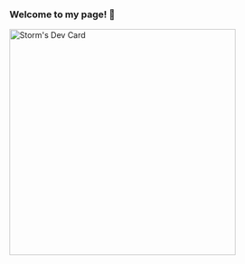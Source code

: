 ### Welcome to my page! 👋
<a href="https://app.daily.dev/Stormlolwut"><img src="https://api.daily.dev/devcards/a88ef63cc15f48a7943181e6576fe5dc.png?r=1b8" width="400" alt="Storm's Dev Card"/></a>
